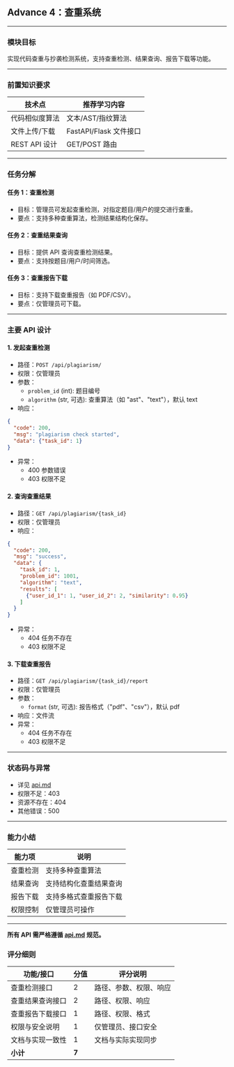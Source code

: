## Advance 4：查重系统

---

### 模块目标

实现代码查重与抄袭检测系统，支持查重检测、结果查询、报告下载等功能。

---

### 前置知识要求

| 技术点         | 推荐学习内容           |
| -------------- | ---------------------- |
| 代码相似度算法 | 文本/AST/指纹算法      |
| 文件上传/下载  | FastAPI/Flask 文件接口 |
| REST API 设计  | GET/POST 路由          |

---

### 任务分解

#### 任务 1：查重检测
- 目标：管理员可发起查重检测，对指定题目/用户的提交进行查重。
- 要点：支持多种查重算法，检测结果结构化保存。

#### 任务 2：查重结果查询
- 目标：提供 API 查询查重检测结果。
- 要点：支持按题目/用户/时间筛选。

#### 任务 3：查重报告下载
- 目标：支持下载查重报告（如 PDF/CSV）。
- 要点：仅管理员可下载。

---

### 主要 API 设计

#### 1. 发起查重检测
- 路径：`POST /api/plagiarism/`
- 权限：仅管理员
- 参数：
  - `problem_id` (int): 题目编号
  - `algorithm` (str, 可选): 查重算法（如 "ast"、"text"），默认 text
- 响应：
```json
{
  "code": 200,
  "msg": "plagiarism check started",
  "data": {"task_id": 1}
}
```
- 异常：
  - 400 参数错误
  - 403 权限不足

#### 2. 查询查重结果
- 路径：`GET /api/plagiarism/{task_id}`
- 权限：仅管理员
- 响应：
```json
{
  "code": 200,
  "msg": "success",
  "data": {
    "task_id": 1,
    "problem_id": 1001,
    "algorithm": "text",
    "results": [
      {"user_id_1": 1, "user_id_2": 2, "similarity": 0.95}
    ]
  }
}
```
- 异常：
  - 404 任务不存在
  - 403 权限不足

#### 3. 下载查重报告
- 路径：`GET /api/plagiarism/{task_id}/report`
- 权限：仅管理员
- 参数：
  - `format` (str, 可选): 报告格式（"pdf"、"csv"），默认 pdf
- 响应：文件流
- 异常：
  - 404 任务不存在
  - 403 权限不足

---

### 状态码与异常
- 详见 [api.md](../api.md)
- 权限不足：403
- 资源不存在：404
- 其他错误：500

---

### 能力小结

| 能力项         | 说明                       |
| -------------- | -------------------------- |
| 查重检测       | 支持多种查重算法           |
| 结果查询       | 支持结构化查重结果查询     |
| 报告下载       | 支持多格式查重报告下载     |
| 权限控制       | 仅管理员可操作             |

---

**所有 API 需严格遵循 [api.md](../api.md) 规范。**

### 评分细则

| 功能/接口                | 分值 | 评分说明                         |
|--------------------------|------|----------------------------------|
| 查重检测接口             | 2    | 路径、参数、权限、响应            |
| 查重结果查询接口         | 2    | 路径、权限、响应                  |
| 查重报告下载接口         | 1    | 路径、权限、格式                  |
| 权限与安全说明           | 1    | 仅管理员、接口安全                |
| 文档与实现一致性         | 1    | 文档与实际实现同步                |
| **小计**                 | **7**|                                  |